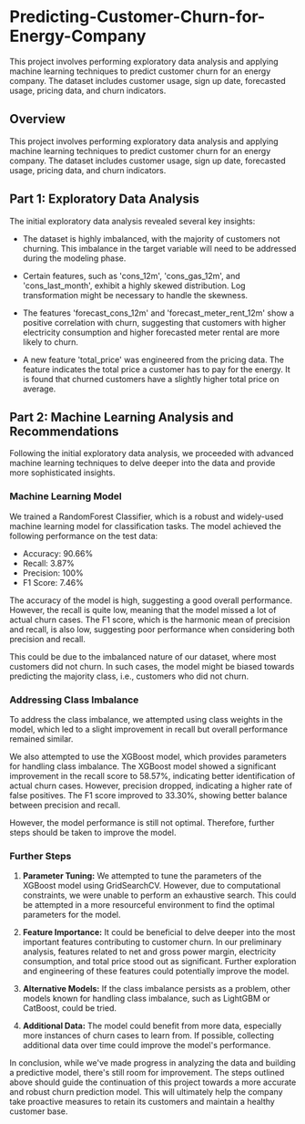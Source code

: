 # Predicting-Customer-Churn-for-Energy-Company
 This project involves performing exploratory data analysis and applying machine learning techniques to predict customer churn for an energy company. The dataset includes customer usage, sign up date, forecasted usage, pricing data, and churn indicators.


## Overview

This project involves performing exploratory data analysis and applying machine learning techniques to predict customer churn for an energy company. The dataset includes customer usage, sign up date, forecasted usage, pricing data, and churn indicators.

## Part 1: Exploratory Data Analysis

The initial exploratory data analysis revealed several key insights:

- The dataset is highly imbalanced, with the majority of customers not churning. This imbalance in the target variable will need to be addressed during the modeling phase.

- Certain features, such as 'cons_12m', 'cons_gas_12m', and 'cons_last_month', exhibit a highly skewed distribution. Log transformation might be necessary to handle the skewness.

- The features 'forecast_cons_12m' and 'forecast_meter_rent_12m' show a positive correlation with churn, suggesting that customers with higher electricity consumption and higher forecasted meter rental are more likely to churn.

- A new feature 'total_price' was engineered from the pricing data. The feature indicates the total price a customer has to pay for the energy. It is found that churned customers have a slightly higher total price on average.

## Part 2: Machine Learning Analysis and Recommendations

Following the initial exploratory data analysis, we proceeded with advanced machine learning techniques to delve deeper into the data and provide more sophisticated insights.

### Machine Learning Model

We trained a RandomForest Classifier, which is a robust and widely-used machine learning model for classification tasks. The model achieved the following performance on the test data:

- Accuracy: 90.66%
- Recall: 3.87%
- Precision: 100%
- F1 Score: 7.46%

The accuracy of the model is high, suggesting a good overall performance. However, the recall is quite low, meaning that the model missed a lot of actual churn cases. The F1 score, which is the harmonic mean of precision and recall, is also low, suggesting poor performance when considering both precision and recall.

This could be due to the imbalanced nature of our dataset, where most customers did not churn. In such cases, the model might be biased towards predicting the majority class, i.e., customers who did not churn. 

### Addressing Class Imbalance

To address the class imbalance, we attempted using class weights in the model, which led to a slight improvement in recall but overall performance remained similar. 

We also attempted to use the XGBoost model, which provides parameters for handling class imbalance. The XGBoost model showed a significant improvement in the recall score to 58.57%, indicating better identification of actual churn cases. However, precision dropped, indicating a higher rate of false positives. The F1 score improved to 33.30%, showing better balance between precision and recall. 

However, the model performance is still not optimal. Therefore, further steps should be taken to improve the model.

### Further Steps

1. **Parameter Tuning:** We attempted to tune the parameters of the XGBoost model using GridSearchCV. However, due to computational constraints, we were unable to perform an exhaustive search. This could be attempted in a more resourceful environment to find the optimal parameters for the model.

2. **Feature Importance:** It could be beneficial to delve deeper into the most important features contributing to customer churn. In our preliminary analysis, features related to net and gross power margin, electricity consumption, and total price stood out as significant. Further exploration and engineering of these features could potentially improve the model.

3. **Alternative Models:** If the class imbalance persists as a problem, other models known for handling class imbalance, such as LightGBM or CatBoost, could be tried.

4. **Additional Data:** The model could benefit from more data, especially more instances of churn cases to learn from. If possible, collecting additional data over time could improve the model's performance.

In conclusion, while we've made progress in analyzing the data and building a predictive model, there's still room for improvement. The steps outlined above should guide the continuation of this project towards a more accurate and robust churn prediction model. This will ultimately help the company take proactive measures to retain its customers and maintain a healthy customer base.
